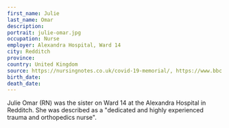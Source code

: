 ```yaml
---
first_name: Julie
last_name: Omar
description: 
portrait: julie-omar.jpg
occupation: Nurse
employer: Alexandra Hospital, Ward 14
city: Redditch
province: 
country: United Kingdom
source: https://nursingnotes.co.uk/covid-19-memorial/, https://www.bbc.com/news/uk-england-hereford-worcester-52255891, https://www.redditchadvertiser.co.uk/news/regional/18376464.emotional-tribute-redditch-nurse-died-developing-coronavirus-symptoms/
birth_date: 
death_date: 
---
```


Julie Omar (RN) was the sister on Ward 14 at the Alexandra Hospital in Redditch. She was described as a "dedicated and highly experienced trauma and orthopedics nurse".
